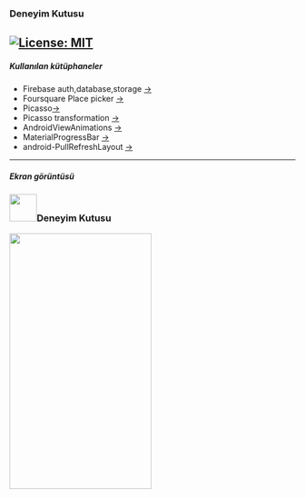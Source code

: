 
### Deneyim Kutusu 
[![License: MIT](https://img.shields.io/badge/License-MIT-yellow.svg)](https://opensource.org/licenses/MIT)
---
##### Kullanılan kütüphaneler
- Firebase auth,database,storage [->](https://firebase.google.com/) 
- Foursquare Place picker [->](https://github.com/foursquare/placepicker-sdk-sample)
- Picasso[->](http://square.github.io/picasso/)
- Picasso transformation [->](https://github.com/wasabeef/picasso-transformations)
- AndroidViewAnimations [->](https://github.com/daimajia/AndroidViewAnimations)
- MaterialProgressBar [->](https://github.com/DreaminginCodeZH/MaterialProgressBar)
- android-PullRefreshLayout [->](https://github.com/baoyongzhang/android-PullRefreshLayout)
---
##### Ekran görüntüsü

<h3><img src="https://github.com/erdemgencoglu/Deneyim-Kutusu/blob/master/gif/ic_launcher.png" width="48">Deneyim Kutusu</h3>
<img src="https://github.com/erdemgencoglu/Deneyim-Kutusu/blob/master/gif/gif.gif" width="250" height="450">



